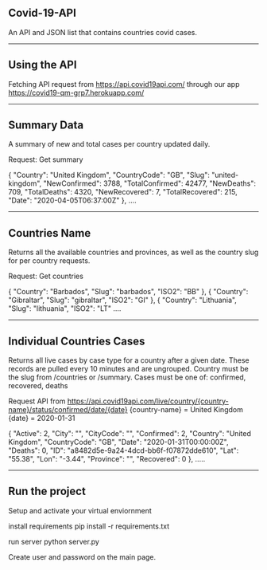 Covid-19-API
-------------
An API and JSON list that contains countries covid cases. 

-------------
Using the API
-------------
Fetching API request from https://api.covid19api.com/ through our app https://covid19-qm-grp7.herokuapp.com/

-------------
Summary Data
------------
A summary of new and total cases per country updated daily.


Request:
Get summary

 {
      "Country": "United Kingdom",
      "CountryCode": "GB",
      "Slug": "united-kingdom",
      "NewConfirmed": 3788,
      "TotalConfirmed": 42477,
      "NewDeaths": 709,
      "TotalDeaths": 4320,
      "NewRecovered": 7,
      "TotalRecovered": 215,
      "Date": "2020-04-05T06:37:00Z"
    },
....

--------------
Countries Name
--------------
Returns all the available countries and provinces, as well as the country slug for per country requests.

Request: 
Get countries

 {
    "Country": "Barbados",
    "Slug": "barbados",
    "ISO2": "BB"
  },
  {
    "Country": "Gibraltar",
    "Slug": "gibraltar",
    "ISO2": "GI"
  },
  {
    "Country": "Lithuania",
    "Slug": "lithuania",
    "ISO2": "LT"
.... 

---------------------------
Individual Countries Cases
---------------------------
Returns all live cases by case type for a country after a given date. These records are pulled every 10 minutes and are ungrouped. Country must be the slug from /countries or /summary. Cases must be one of: confirmed, recovered, deaths


Request API from https://api.covid19api.com/live/country/{country-name}/status/confirmed/date/{date}
{country-name} = United Kingdom
{date} = 2020-01-31

{
    "Active": 2, 
    "City": "", 
    "CityCode": "", 
    "Confirmed": 2, 
    "Country": "United Kingdom", 
    "CountryCode": "GB", 
    "Date": "2020-01-31T00:00:00Z", 
    "Deaths": 0, 
    "ID": "a8482d5e-9a24-4dcd-bb6f-f07872dde610", 
    "Lat": "55.38", 
    "Lon": "-3.44", 
    "Province": "", 
    "Recovered": 0
  }, 
.....

------------------
Run the project
----------------
Setup and activate your virtual enviornment

install requirements pip install -r requirements.txt

run server python server.py

Create user and password on the main page. 
